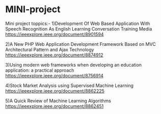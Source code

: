 # MINI-project
Mini project toppics:-
1)Development Of Web Based Application With Speech Recognition As English Learning Conversation Training Media
https://ieeexplore.ieee.org/document/8901594

2)A New PHP Web Application Development Framework Based on MVC Architectural Pattern and Ajax Technology
https://ieeexplore.ieee.org/document/8874912

3)Using modern web frameworks when developing an education application: a practical approach
https://ieeexplore.ieee.org/document/8756914

4)Stock Market Analysis using Supervised Machine Learning
https://ieeexplore.ieee.org/document/8862225

5)A Quick Review of Machine Learning Algorithms
https://ieeexplore.ieee.org/document/8862451
